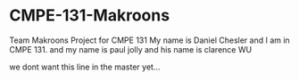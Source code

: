 # CMPE-131-Makroons
Team Makroons Project for CMPE 131
My name is Daniel Chesler and I am in CMPE 131.
and my name is paul jolly and his name is clarence WU


we dont want this line in the master yet...
